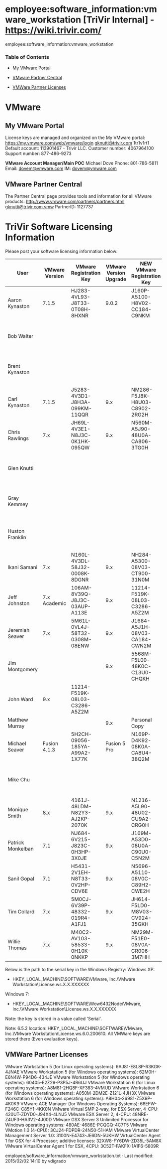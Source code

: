 # employee:software_information:vmware_workstation [TriVir Internal] - https://wiki.trivir.com/

employee:software\_information:vmware\_workstation

### Table of Contents

* [My VMware Portal](https://wiki.trivir.com/doku.php?id=employee:software_information:vmware_workstation&s[]=vmware#my_vmware_portal)
* [VMware Partner Central](https://wiki.trivir.com/doku.php?id=employee:software_information:vmware_workstation&s[]=vmware#vmware_partner_central)

* [VMWare Partner Licenses](https://wiki.trivir.com/doku.php?id=employee:software_information:vmware_workstation&s[]=vmware#vmware_partner_licenses)

# VMware

## My VMware Portal

License keys are managed and organized on the My VMware portal:
<https://my.vmware.com/web/vmware/login>
gknutti@trivir.com
1tr1v1rt1
Default account: 113901467 - Trivir LLC.
Customer number: 4067964100
Support number: 877-486-9273

**VMware Account Manager/Main POC**
Michael Dove
Phone: 801-786-5811
Email: dovem@vmware.com
IM: dovem@vmware.com

## VMware Partner Central

The Partner Central page provides tools and information for all VMware products:
<http://www.vmware.com/partners/partners.html>
gknutti@trivir.com.vmw
PartnerID: 1127737

# TriVir Software Licensing Information

Please post your software licensing information below:

| User | VMware Version | VMware Registration Key | VMware Version Upgrade | NEW VMware Registration Key | VMware Version Upgrade | NEW VMware Registration Key |
| --- | --- | --- | --- | --- | --- | --- |
| Aaron Kynaston | 7.1.5 | HJ283-4VL93-J8T33-0T08H-8HXNR | 9.0.2 | J160P-A5100-H8V02-CC184-C9NKM | 11  | JH43L-4T1EJ-M807U-052HK-1NMHN |
| Bob Walter |     |     |     |     | Fusion 7 Pro | 102AL-2R352-08R7C-0J12M-AX32N |
| Brent Kynaston |     |     |     |     | Fusion 7 | 5N62L-0Q0EJ-48L7C-0AA2M-2R4J4 |
| Carl Kynaston | 7.1.5 | J5283-4V3D1-J8H3A-099KM-11QQR | 9.x | NM286-F5J8K-H8U03-C8902-2RG2H | 11  | JH43L-4T1EJ-M807U-052HK-1NMHN |
| Chris Rawlings | 7.x | JH69L-4V3E1-N8J3C-0K1HK-095QW | 9.x | N560M-A5J90-48U0A-CA806-3TG0H | 11  | JH43L-4T1EJ-M807U-052HK-1NMHN |
| Glen Knutti |     |     |     |     | Fusion 7.1.0 Pro | 554AL-0R2E7-48U73-01AAH-3TZ00 |
| Gray Kemmey |     |     |     |     | 11  | JM4A1-0TL91-M8974-0J2K4-A1MKN |
| Huston Franklin |     |     |     |     | Fusion 7 Pro | 5542J-2R102-48J7C-0T200-008NN |
| Ikani Samani | 7.x | N160L-4V3DL-58J32-0008K-8DGNR | 9.x | NH284-A5300-08V03-CT900-31N0M | 11  | JM4A1-0TL91-M8974-0J2K4-A1MKN |
| Jeff Johnston | 7.x Academic | 106AM-8V39Q-J8J3C-03AUP-A113E | 9.x | 11214-F519K-08L03-C3286-A5Z2M | 11  | JH43L-4T1EJ-M807U-052HK-1NMHN |
| Jeremiah Seaver | 7.x | 5M61L-0VL4J-58T32-0308M-08ENW | 9.x | J1684-A5J1H-08V03-CA184-CWN2M | 11  | JH43L-4T1EJ-M807U-052HK-1NMHN |
| Jim Montgomery |     |     | 9.x | 5568M-F5L00-48K0C-C13U0-CHQKH | 11  | JH43L-4T1EJ-M807U-052HK-1NMHN |
| John Ward | 9.x | 11214-F519K-08L03-C3286-A5Z2M |     |     | 11  | JH43L-4T1EJ-M807U-052HK-1NMHN |
| Matthew Murray |     |     | 9.x | Personal Copy |     |     |
| Michael Seaver | Fusion 4.1.3 | 5H2CH-09056-185YA-A99A2-1X77K | Fusion 5 Pro | N169P-D4K92-08K0A-CA8U4-38Q2M |     |     |
| Mike Chu |     |     |     |     | 11  | JH43L-4T1EJ-M807U-052HK-1NMHN |
| Monique Smith | 8.x | 4161J-48LDM-N82Y3-AJ2KP-2070K | 9.x | N1216-A5L90-48U02-CU9A2-CRG0H | 11  | JH43L-4T1EJ-M807U-052HK-1NMHN |
| Patrick Monkelban | 7.1 | NJ684-6V215-J823C-0H3HP-3X0JE | 9.x | J169M-A53D0-08U0A-C90U0-C5N2M | 11  | JH43L-4T1EJ-M807U-052HK-1NMHN |
| Sanil Gopal | 7.1 | H5431-2V1EH-N8T33-0V2HP-CDV6E | 9.x | N5696-A5110-08V0C-C89H2-CWE2H | 11  | JH43L-4T1EJ-M807U-052HK-1NMHN |
| Tim Collard | 7.x | 5M0CJ-6V39P-48332-019R4-A1FJ1 | 9.x | JH614-F5LD0-M8V03-CV924-35GKH | 11  | JH43L-4T1EJ-M807U-052HK-1NMHN |
| Willie Thomas | 7.x | M40C2-AV103-58533-0H10K-0NKKP | 9.x | NM29M-F51E0-08V0A-CR006-3M7HH | 11  | JH43L-4T1EJ-M807U-052HK-1NMHN |

Below is the path to the serial key in the Windows Registry: Windows XP:

* HKEY\_LOCAL\_MACHINE\\SOFTWARE\\VMware, Inc.\\VMware Workstation\\License.ws.X.X.XXXXXX

Windows 7:

* HKEY\_LOCAL\_MACHINE\\SOFTWARE\\Wow6432Node\\VMware, Inc.\\VMware Workstation\\License.ws.X.X.XXXXXX

Note: the key is stored in a value called 'Serial'.

Note: 6.5.2 location: HKEY\_LOCAL\_MACHINE\\SOFTWARE\\VMware, Inc.\\VMware Workstation\\License.ws.6.0.200610. All VMWare keys are stored there (Even evaluation keys).

## VMWare Partner Licenses

VMware Workstation 5 (for Linux operating systems): 6AJ81-E8L8P-R3KGK-4JNAE
VMware Workstation 5 (for Windows operating systems): 62M0H-E6N4W-P94D6-434JE
VMware Workstation 5 (for Windows operating systems): 60405-E2Z29-P3P5J-4R6UJ
VMware Workstation 6 (for Linux operating systems): A8M81-2HQ8F-XF383-4VMUD
VMware Workstation 6 (for Windows operating systems): A050M-2DM2E-Z121L-4JH3X
VMware Workstation 6 (for Windows operating systems): A8H04-26981-Z5X9P-4K0K9
VMware ACE Manager (for Windows Operating Systems): 68EFW-F246C-C85Y1-4KK0N
VMware Virtual SMP 2-way, for ESX Server, 4-CPU: 420UT-ZDYD0-J94X4-4LNJ5
VMware ESX Server 2, 4-CPU: 48NRE-Z4UF3-HA3V2-4J00D
VMware GSX Server 3 Unlimited Processor for Windows operating systems: 480AE-4686E-PCQGQ-4C7T5
VMware VMotion 1.0 (4-CPU): 3CJ24-FDPDR-24N50-51HAM
VMware VirtualCenter Management Server 1.0: 3100N-E4743-JE6DN-5UKHW
VirtualCenter Agent 1 for GSX for 4 Processor; additive licenses: 32XW8-FY6DW-ZD35L-5AM8X
VMware VirtualCenter Agent 1 for ESX, 4CPU: 3C52T-FAKFX-1A1F6-5809R

employee/software\_information/vmware\_workstation.txt · Last modified: 2015/02/02 14:10 by vdigrado
